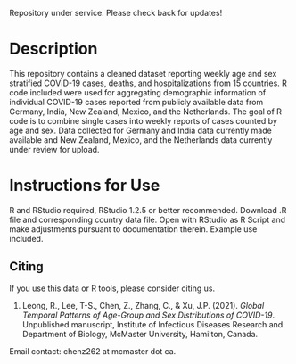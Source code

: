 Repository under service. Please check back for updates!

# Description

This repository contains a cleaned dataset reporting weekly age and sex stratified COVID-19 cases, deaths, and hospitalizations from 15 countries. R code included were used for aggregating demographic information of individual COVID-19 cases reported from publicly available data from Germany, India, New Zealand, Mexico, and the Netherlands. The goal of R code is to combine single cases into weekly reports of cases counted by age and sex. Data collected for Germany and India data currently made available and New Zealand, Mexico, and the Netherlands data currently under review for upload.

# Instructions for Use

R and RStudio required, RStudio 1.2.5 or better recommended. Download .R file and corresponding country data file. Open with RStudio as R Script and make adjustments pursuant to documentation therein. Example use included.

## Citing
If you use this data or R tools, please consider citing us.

1. Leong, R., Lee, T-S., Chen, Z., Zhang, C., & Xu, J.P. (2021). _Global Temporal Patterns of Age-Group and Sex Distributions of COVID-19_. Unpublished manuscript, Institute of Infectious Diseases Research and Department of Biology, McMaster University, Hamilton, Canada.

Email contact: chenz262 at mcmaster dot ca.
